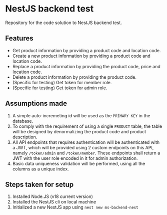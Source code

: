 # NestJS backend test

Repository for the code solution to NestJS backend test.



## Features
- Get product information by providing a product code and location code.
- Create a new product information by providing a product code and location code.
- Replace a product information by providing the product code, price and location code.
- Delete a product information by providing the product code.
- (Specific for testing) Get token for member role.
- (Specific for testing) Get token for admin role.

## Assumptions made
1. A simple auto-incremeting id will be used as the `PRIMARY KEY` in the database.
2. To comply with the requirement of using a single `PRODUCT` table, the table will be designed by denormalizing the product code and product description.
3. All API endpoints that requires authentication will be authenticated with a JWT, which will be provided using 2 custom endpoints on this API, namely `/token/admin` and `/token/member`. These endpoints shall return a JWT with the user role encoded in it for admin authorization.
4. Basic data uniqueness validation will be performed, using all the columns as a unique index.

## Steps taken for setup
1. Installed Node.JS (v18 current version)
2. Installed the NestJS cli on local machine
3. Initialized a new NestJS app using `nest new ms-backend-nest`
